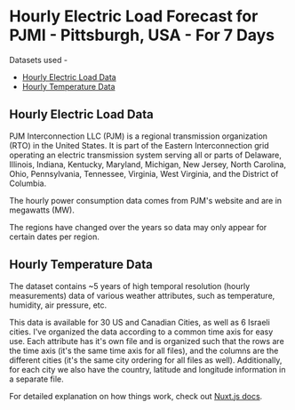 # Hourly Electric Load Forecast for PJMI - Pittsburgh, USA - For 7 Days

Datasets used - 
- [Hourly Electric Load Data](https://www.kaggle.com/robikscube/hourly-energy-consumption)
- [Hourly Temperature Data](https://www.kaggle.com/selfishgene/historical-hourly-weather-data)

## Hourly Electric Load Data
PJM Interconnection LLC (PJM) is a regional transmission organization (RTO) in the United States. It is part of the Eastern Interconnection grid operating an electric transmission system serving all or parts of Delaware, Illinois, Indiana, Kentucky, Maryland, Michigan, New Jersey, North Carolina, Ohio, Pennsylvania, Tennessee, Virginia, West Virginia, and the District of Columbia.

The hourly power consumption data comes from PJM's website and are in megawatts (MW).

The regions have changed over the years so data may only appear for certain dates per region.
## Hourly Temperature Data
The dataset contains ~5 years of high temporal resolution (hourly measurements) data of various weather attributes, such as temperature, humidity, air pressure, etc.

This data is available for 30 US and Canadian Cities, as well as 6 Israeli cities.
I've organized the data according to a common time axis for easy use.
Each attribute has it's own file and is organized such that the rows are the time axis (it's the same time axis for all files), and the columns are the different cities (it's the same city ordering for all files as well).
Additionally, for each city we also have the country, latitude and longitude information in a separate file.






For detailed explanation on how things work, check out [Nuxt.js docs](https://nuxtjs.org).
